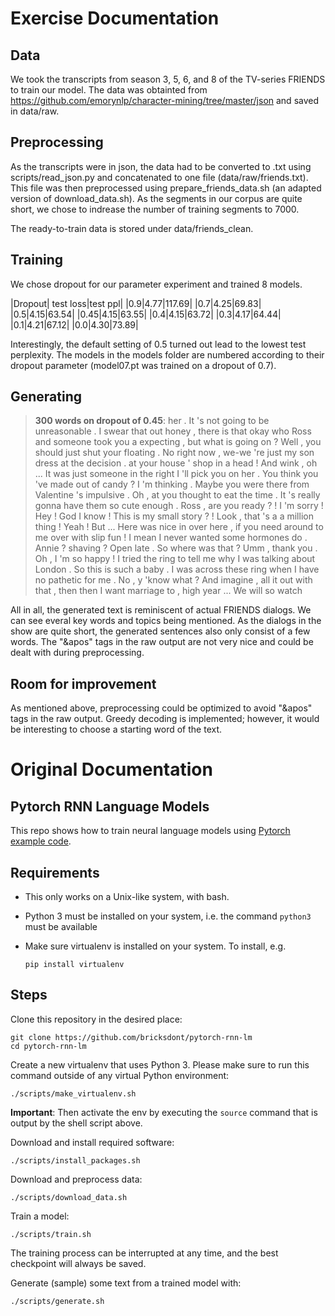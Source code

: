 # Exercise Documentation

## Data
We took the transcripts from season 3, 5, 6, and 8 of the TV-series FRIENDS to train our model.
The data was obtainted from https://github.com/emorynlp/character-mining/tree/master/json and saved in data/raw.

## Preprocessing
As the transcripts were in json, the data had to be converted to .txt using scripts/read_json.py and concatenated to one file (data/raw/friends.txt). This file was then preprocessed using prepare_friends_data.sh (an adapted version of download_data.sh). As the segments in our corpus are quite short, we chose to indrease the number of training segments to 7000.

The ready-to-train data is stored under data/friends_clean.

## Training

We chose dropout for our parameter experiment and trained 8 models.

 |Dropout| test loss|test ppl|
 |0.9|4.77|117.69|
 |0.7|4.25|69.83|
 |0.5|4.15|63.54|
 |0.45|4.15|63.55|
 |0.4|4.15|63.72|
 |0.3|4.17|64.44|
 |0.1|4.21|67.12|
 |0.0|4.30|73.89|

Interestingly, the default setting of 0.5 turned out lead to the lowest test perplexity.
The models in the models folder are numbered according to their dropout parameter (model07.pt was trained on a dropout of 0.7).

## Generating

>**300 words on dropout of 0.45**:
her . It &apos;s not going to be unreasonable . <eos> I swear that out honey , there is that
okay who Ross and someone took you <unk> a expecting , but what is going on ? <eos> Well ,
you should just shut your floating <unk> . No right now , we-we &apos;re just my son dress at the
decision . <unk> at your house &apos; shop in a head ! And wink , oh ... It was just
someone in the right I &apos;ll pick you on her . <eos> You think you &apos;ve made out of candy
? <eos> I &apos;m thinking . Maybe you were there from Valentine &apos;s impulsive . Oh , at you thought
to eat the time . It &apos;s really gonna have them so cute enough . <eos> Ross , are you
ready ? ! <eos> I &apos;m sorry ! <eos> Hey ! God I know ! This is my small story
? ! Look , that &apos;s a a million thing ! <eos> Yeah ! <eos> But ... Here was nice
in over here , <unk> if you need around to me over with slip fun ! I mean I never
wanted some hormones do . <eos> Annie ? shaving ? <eos> Open late . <eos> So where was that ?
<eos> Umm , thank you . Oh , I &apos;m so happy ! I tried the ring to tell me
why I was talking about London . <eos> So this is such a baby . I was across these ring
when I have no pathetic for me . <eos> No , y &apos;know what ? And imagine , all it
out with that <unk> , then then I want marriage to <unk> , high year ... We will so watch

All in all, the generated text is reminiscent of actual FRIENDS dialogs. We can see everal key words and topics being mentioned. As the dialogs in the show are quite short, the generated sentences also only consist of a few words. The "&apos" tags in the raw output are not very nice and could be dealt with during preprocessing.

## Room for improvement
As mentioned above, preprocessing could be optimized to avoid "&apos" tags in the raw output.
Greedy decoding is implemented; however, it would be interesting to choose a starting word of the text.





# Original Documentation

## Pytorch RNN Language Models

This repo shows how to train neural language models using [Pytorch example code](https://github.com/pytorch/examples/tree/master/word_language_model).

## Requirements

- This only works on a Unix-like system, with bash.
- Python 3 must be installed on your system, i.e. the command `python3` must be available
- Make sure virtualenv is installed on your system. To install, e.g.

    `pip install virtualenv`

## Steps

Clone this repository in the desired place:

    git clone https://github.com/bricksdont/pytorch-rnn-lm
    cd pytorch-rnn-lm

Create a new virtualenv that uses Python 3. Please make sure to run this command outside of any virtual Python environment:

    ./scripts/make_virtualenv.sh

**Important**: Then activate the env by executing the `source` command that is output by the shell script above.

Download and install required software:

    ./scripts/install_packages.sh

Download and preprocess data:

    ./scripts/download_data.sh

Train a model:

    ./scripts/train.sh

The training process can be interrupted at any time, and the best checkpoint will always be saved.

Generate (sample) some text from a trained model with:

    ./scripts/generate.sh
